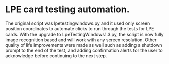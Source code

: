 # LPE card testing automation.
The original script was lpetestingwindows.py and it used only screen position coordinates to automate clicks to run through the tests for LPE cards. With the upgrade to LpeTestingWindows1.3.py, the script is now fully image recognition based and will work with any screen resolution. Other quality of life improvements were made as well such as adding a shutdown prompt to the end of the test, and adding confirmation alerts for the user to acknowledge before continuing to the next step.
